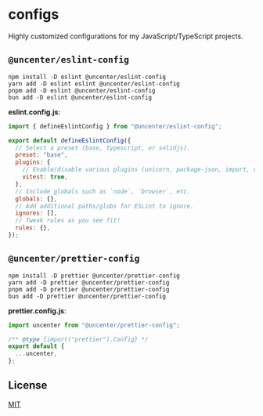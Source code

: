 # configs

Highly customized configurations for my JavaScript/TypeScript projects.

## `@uncenter/eslint-config`

```
npm install -D eslint @uncenter/eslint-config
yarn add -D eslint eslint @uncenter/eslint-config
pnpm add -D eslint @uncenter/eslint-config
bun add -D eslint @uncenter/eslint-config
```

**eslint.config.js**:

```js
import { defineEslintConfig } from "@uncenter/eslint-config";

export default defineEslintConfig({
  // Select a preset (base, typescript, or solidjs).
  preset: "base",
  plugins: {
    // Enable/disable various plugins (unicorn, package-json, import, vitest)...
    vitest: true,
  },
  // Include globals such as `node`, `browser`, etc.
  globals: {},
  // Add additional paths/globs for ESLint to ignore.
  ignores: [],
  // Tweak rules as you see fit!
  rules: {},
});
```

## `@uncenter/prettier-config`

```
npm install -D prettier @uncenter/prettier-config
yarn add -D prettier @uncenter/prettier-config
pnpm add -D prettier @uncenter/prettier-config
bun add -D prettier @uncenter/prettier-config
```

**prettier.config.js**:

```js
import uncenter from "@uncenter/prettier-config";

/** @type {import("prettier").Config} */
export default {
  ...uncenter,
};
```

## License

[MIT](LICENSE)
